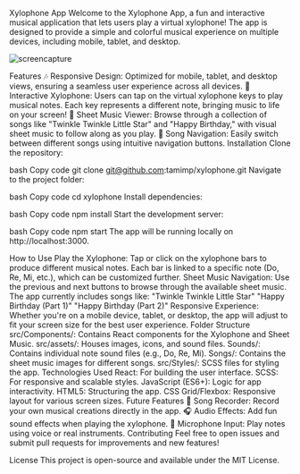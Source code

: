 Xylophone App
Welcome to the Xylophone App, a fun and interactive musical application that lets users play a virtual xylophone! The app is designed to provide a simple and colorful musical experience on multiple devices, including mobile, tablet, and desktop.

![screencapture](https://github.com/user-attachments/assets/2bd80d08-ccdd-46c8-b59b-711911efc836)

Features
🎶 Responsive Design: Optimized for mobile, tablet, and desktop views, ensuring a seamless user experience across all devices.
🎹 Interactive Xylophone: Users can tap on the virtual xylophone keys to play musical notes. Each key represents a different note, bringing music to life on your screen!
🎼 Sheet Music Viewer: Browse through a collection of songs like "Twinkle Twinkle Little Star" and "Happy Birthday," with visual sheet music to follow along as you play.
🔄 Song Navigation: Easily switch between different songs using intuitive navigation buttons.
Installation
Clone the repository:

bash
Copy code
git clone git@github.com:tamimp/xylophone.git
Navigate to the project folder:

bash
Copy code
cd xylophone
Install dependencies:

bash
Copy code
npm install
Start the development server:

bash
Copy code
npm start
The app will be running locally on http://localhost:3000.

How to Use
Play the Xylophone: Tap or click on the xylophone bars to produce different musical notes. Each bar is linked to a specific note (Do, Re, Mi, etc.), which can be customized further.
Sheet Music Navigation: Use the previous and next buttons to browse through the available sheet music. The app currently includes songs like:
"Twinkle Twinkle Little Star"
"Happy Birthday (Part 1)"
"Happy Birthday (Part 2)"
Responsive Experience: Whether you're on a mobile device, tablet, or desktop, the app will adjust to fit your screen size for the best user experience.
Folder Structure
src/Components/: Contains React components for the Xylophone and Sheet Music.
src/assets/: Houses images, icons, and sound files.
Sounds/: Contains individual note sound files (e.g., Do, Re, Mi).
Songs/: Contains the sheet music images for different songs.
src/Styles/: SCSS files for styling the app.
Technologies Used
React: For building the user interface.
SCSS: For responsive and scalable styles.
JavaScript (ES6+): Logic for app interactivity.
HTML5: Structuring the app.
CSS Grid/Flexbox: Responsive layout for various screen sizes.
Future Features
🎵 Song Recorder: Record your own musical creations directly in the app.
🎧 Audio Effects: Add fun sound effects when playing the xylophone.
🎤 Microphone Input: Play notes using voice or real instruments.
Contributing
Feel free to open issues and submit pull requests for improvements and new features!

License
This project is open-source and available under the MIT License.
